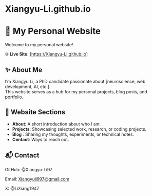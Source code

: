 # Xiangyu-Li.github.io
# 🚀 My Personal Website

Welcome to my personal website!

🌐 **Live Site**: [https://Xiangyu-Li.github.io]

## ✨ About Me
I’m Xiangyu Li, a PhD candidate passionate about [neuroscience, web development, AI, etc.].  
This website serves as a hub for my personal projects, blog posts, and portfolio.

## 🧠 Website Sections
- **About**: A short introduction about who I am.
- **Projects**: Showcasing selected work, research, or coding projects.
- **Blog** : Sharing my thoughts, experiments, or technical notes.
- **Contact**: Ways to reach out.

## 📬 Contact
GitHub: @Xiangyu-Li97

Email: Xiangyuli997@gmail.com

X: @LiXiang1947
